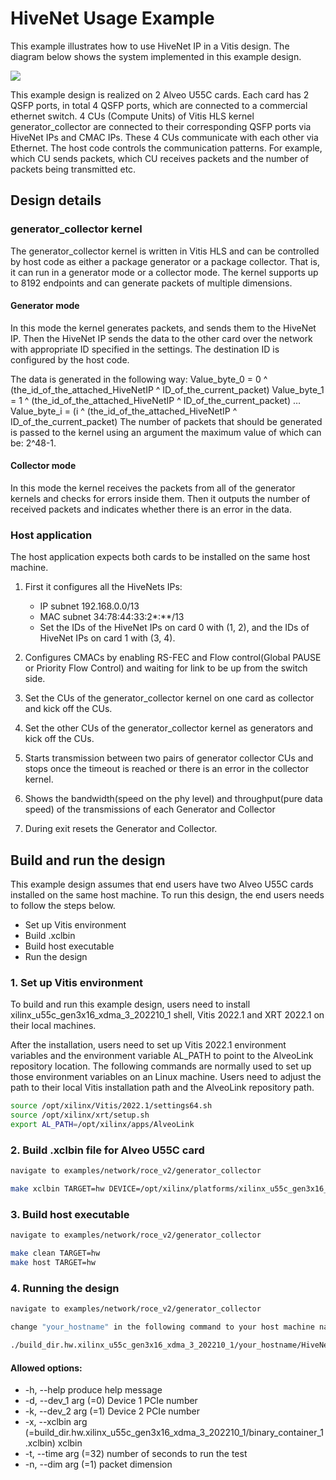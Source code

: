 <!---
# Copyright 2019-2022 Xilinx, Inc.
#
# Licensed under the Apache License, Version 2.0 (the "License");
# you may not use this file except in compliance with the License.
# You may obtain a copy of the License at
#
#     http://www.apache.org/licenses/LICENSE-2.0
#
# Unless required by applicable law or agreed to in writing, software
# distributed under the License is distributed on an "AS IS" BASIS,
# WITHOUT WARRANTIES OR CONDITIONS OF ANY KIND, either express or implied.
# See the License for the specific language governing permissions and
# limitations under the License.
--->

# HiveNet Usage Example 

This example illustrates how to use HiveNet IP in a Vitis design. The diagram below shows the system implemented in this example design.

![](../../../../img/hivenet_gencol.png)

This example design is realized on 2 Alveo U55C cards. Each card has 2 QSFP ports, in total 4 QSFP ports, which are connected to a commercial ethernet switch. 4 CUs (Compute Units) of Vitis HLS kernel generator_collector are connected to their corresponding QSFP ports via HiveNet IPs and CMAC IPs. These 4 CUs communicate with each other via Ethernet. The host code controls the communication patterns. For example, which CU sends packets, which CU receives packets and the number of packets being transmitted etc. 

## Design details

### generator_collector kernel

The generator_collector kernel is written in Vitis HLS and can be controlled by host code as either a package generator or a package collector. That is, it can run in a generator mode or a collector mode. The kernel supports up to 8192 endpoints and can generate packets of multiple dimensions.

#### Generator mode

In this mode the kernel generates packets, and sends them to the HiveNet IP. Then the HiveNet IP sends the data to the other card over the network with appropriate ID specified in the settings. The destination ID is configured by the host code.

The data is generated in the following way:
Value_byte_0 = 0 ^ (the_id_of_the_attached_HiveNetIP ^ ID_of_the_current_packet)
Value_byte_1 = 1 ^ (the_id_of_the_attached_HiveNetIP ^ ID_of_the_current_packet)
…
Value_byte_i = (i ^ (the_id_of_the_attached_HiveNetIP ^ ID_of_the_current_packet)
The number of packets that should be generated is passed to the kernel using an argument the maximum value of which can be: 2^48-1.


#### Collector mode

In this mode the kernel receives the packets from all of the generator kernels and checks for errors inside them. Then it outputs the number of received packets and indicates whether there is an error in the data. 

### Host application

The host application expects both cards to be installed on the same host machine.
1. First it configures all the HiveNets IPs:
    * IP subnet 192.168.0.0/13
    * MAC subnet 34:78:44:33:2*:**/13
    * Set the IDs of the HiveNet IPs on card 0 with (1, 2), and the IDs of HiveNet IPs on card 1 with (3, 4).

2. Configures CMACs by enabling RS-FEC and Flow control(Global PAUSE or Priority Flow Control) and waiting for link to be up from the switch side.
3. Set the CUs of the generator_collector kernel on one card as collector and kick off the CUs.
4. Set the other CUs of the generator_collector kernel as generators and kick off the CUs.
5. Starts transmission between two pairs of generator collector CUs and stops once the timeout is reached or there is an error in the collector kernel.
6. Shows the bandwidth(speed on the phy level) and throughput(pure data speed) of the transmissions of each Generator and Collector
7. During exit resets the Generator and Collector.


## Build and run the design

This example design assumes that end users have two Alveo U55C cards installed on the same host machine. To run this design, the end users needs to follow the steps below.

* Set up Vitis environment
* Build .xclbin 
* Build host executable
* Run the design


### 1. Set up Vitis environment

To build and run this example design, users need to install xilinx_u55c_gen3x16_xdma_3_202210_1 shell, Vitis 2022.1 and XRT 2022.1 on their local machines. 

After the installation, users need to set up Vitis 2022.1 environment variables and the environment variable AL_PATH to point to the AlveoLink repository location. The following commands are normally used to set up those environment variables on an Linux machine. Users need to adjust the path to their local Vitis installation path and the AlveoLink repository path.

```sh
source /opt/xilinx/Vitis/2022.1/settings64.sh
source /opt/xilinx/xrt/setup.sh
export AL_PATH=/opt/xilinx/apps/AlveoLink
```

### 2. Build .xclbin file for Alveo U55C card

```sh
navigate to examples/network/roce_v2/generator_collector

make xclbin TARGET=hw DEVICE=/opt/xilinx/platforms/xilinx_u55c_gen3x16_xdma_3_202210_1/xilinx_u55c_gen3x16_xdma_3_202210_1.xpfm INTERFACE=3

```

### 3. Build host executable

```sh
navigate to examples/network/roce_v2/generator_collector

make clean TARGET=hw
make host TARGET=hw
```

### 4. Running the design

```sh
navigate to examples/network/roce_v2/generator_collector

change "your_hostname" in the following command to your host machine name

./build_dir.hw.xilinx_u55c_gen3x16_xdma_3_202210_1/your_hostname/HiveNet_test.exe -x build_dir.hw.xilinx_u55c_gen3x16_xdma_3_202210_1/your_hostname/hiveNetTest.xclbin
```

#### Allowed options:
  * -h, --help                          produce help message
  * -d, --dev_1 arg (=0)                Device 1 PCIe number
  * -k, --dev_2 arg (=1)                Device 2 PCIe number
  * -x, --xclbin arg (=build_dir.hw.xilinx_u55c_gen3x16_xdma_3_202210_1/binary_container_1.xclbin)
                                       xclbin
  * -t, --time arg (=32)                number of seconds to run the test
  * -n, --dim arg (=1)                  packet dimension
